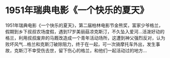 # 1951年瑞典电影《一个快乐的夏天》

1951年瑞典电影《一个快乐的夏天》，第二届柏林电影节金熊奖，富家少爷格兰，假期到乡下叔叔农场度假，遇到17岁美丽菇凉克斯汀，不久坠入爱河…活泼好动的格兰，利用叔叔废弃的马厩改造成一个青年活动场所，这遭到神父强烈反对，认为败坏风气…格兰和克斯汀破除阻力，终于在一起，可一次骑摩托车外出，发生事故，克斯汀不幸受伤去世，留下伤心的格兰，和他们一起活动过的地方…
